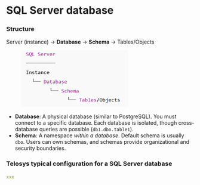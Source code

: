 # SQL Server database

### Structure

Server (instance) → **Database** → **Schema** → Tables/Objects&#x20;

<div align="left"><figure><img src="../.gitbook/assets/image (4).png" alt="" width="287"><figcaption></figcaption></figure></div>



* **Database**: A physical database (similar to PostgreSQL). You must connect to a specific database. Each database is isolated, though cross-database queries are possible (`db1.dbo.table1`).
* **Schema**: A namespace _within a database_. Default schema is usually `dbo`. Users can own schemas, and schemas provide organizational and security boundaries.

### Telosys typical configuration for a SQL Server database

```yaml
xxx

```

